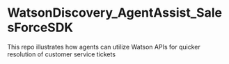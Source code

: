# WatsonDiscovery_AgentAssist_SalesForceSDK
This repo illustrates how agents can utilize Watson APIs for quicker resolution of customer service tickets
